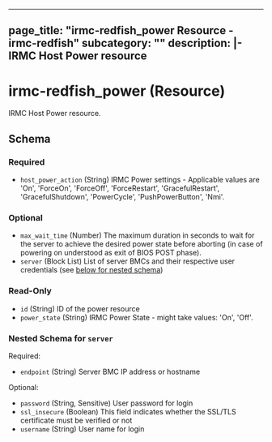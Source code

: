 <!--
Copyright (c) 2024 Fsas Technologies Inc., or its subsidiaries. All Rights Reserved.

Licensed under the Mozilla Public License Version 2.0 (the "License");
you may not use this file except in compliance with the License.
You may obtain a copy of the License at

    http://mozilla.org/MPL/2.0/

Unless required by applicable law or agreed to in writing, software
distributed under the License is distributed on an "AS IS" BASIS,
WITHOUT WARRANTIES OR CONDITIONS OF ANY KIND, either express or implied.
See the License for the specific language governing permissions and
limitations under the License.
-->

---
page_title: "irmc-redfish_power Resource - irmc-redfish"
subcategory: ""
description: |-
  IRMC Host Power resource
---

# irmc-redfish_power (Resource)

IRMC Host Power resource.


## Schema

### Required

- `host_power_action` (String) IRMC Power settings - Applicable values are 'On', 'ForceOn', 'ForceOff', 'ForceRestart', 'GracefulRestart', 'GracefulShutdown', 'PowerCycle', 'PushPowerButton', 'Nmi'.

### Optional

- `max_wait_time` (Number) The maximum duration in seconds to wait for the server to achieve the desired power state before aborting (in case of powering on understood as exit of BIOS POST phase).
- `server` (Block List) List of server BMCs and their respective user credentials (see [below for nested schema](#nestedblock--server))

### Read-Only

- `id` (String) ID of the power resource
- `power_state` (String) IRMC Power State -  might take values: 'On', 'Off'.

<a id="nestedblock--server"></a>
### Nested Schema for `server`

Required:

- `endpoint` (String) Server BMC IP address or hostname

Optional:

- `password` (String, Sensitive) User password for login
- `ssl_insecure` (Boolean) This field indicates whether the SSL/TLS certificate must be verified or not
- `username` (String) User name for login
